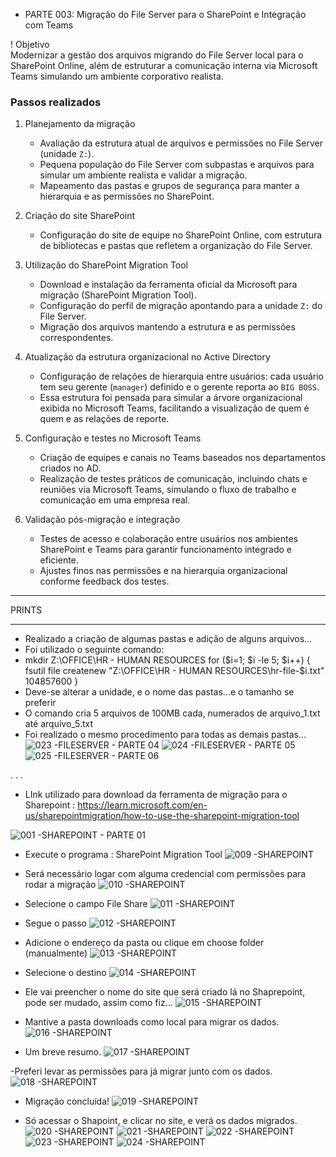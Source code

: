 + PARTE 003: Migração do File Server para o SharePoint e Integração com Teams

! Objetivo  
Modernizar a gestão dos arquivos migrando do File Server local para o SharePoint Online, além de estruturar a comunicação interna via Microsoft Teams simulando um ambiente corporativo realista.

### Passos realizados

1. Planejamento da migração  
   - Avaliação da estrutura atual de arquivos e permissões no File Server (unidade `Z:`).  
   - Pequena população do File Server com subpastas e arquivos para simular um ambiente realista e validar a migração.  
   - Mapeamento das pastas e grupos de segurança para manter a hierarquia e as permissões no SharePoint.

2. Criação do site SharePoint  
   - Configuração do site de equipe no SharePoint Online, com estrutura de bibliotecas e pastas que refletem a organização do File Server.

3. Utilização do SharePoint Migration Tool  
   - Download e instalação da ferramenta oficial da Microsoft para migração (SharePoint Migration Tool).  
   - Configuração do perfil de migração apontando para a unidade `Z:` do File Server.  
   - Migração dos arquivos mantendo a estrutura e as permissões correspondentes.

4. Atualização da estrutura organizacional no Active Directory  
   - Configuração de relações de hierarquia entre usuários: cada usuário tem seu gerente (`manager`) definido e o gerente reporta ao `BIG BOSS`.  
   - Essa estrutura foi pensada para simular a árvore organizacional exibida no Microsoft Teams, facilitando a visualização de quem é quem e as relações de reporte.

5. Configuração e testes no Microsoft Teams  
   - Criação de equipes e canais no Teams baseados nos departamentos criados no AD.  
   - Realização de testes práticos de comunicação, incluindo chats e reuniões via Microsoft Teams, simulando o fluxo de trabalho e comunicação em uma empresa real.

6. Validação pós-migração e integração  
   - Testes de acesso e colaboração entre usuários nos ambientes SharePoint e Teams para garantir funcionamento integrado e eficiente.  
   - Ajustes finos nas permissões e na hierarquia organizacional conforme feedback dos testes.


***************************
 PRINTS
**************************

- Realizado a criação de algumas pastas e adição de alguns arquivos...
- Foi utilizado o seguinte comando:
- mkdir Z:\OFFICE\HR - HUMAN RESOURCES
for ($i=1; $i -le 5; $i++) {
    fsutil file createnew "Z:\OFFICE\HR - HUMAN RESOURCES\hr-file-$i.txt" 104857600
}
- Deve-se alterar a unidade, e o nome das pastas...e o tamanho se preferir
- O comando cria 5 arquivos de 100MB cada, numerados de arquivo_1.txt até arquivo_5.txt
- Foi realizado o mesmo procedimento para todas as demais pastas...
![023 -FILESERVER - PARTE 04](https://github.com/user-attachments/assets/c17526e2-4771-42d2-b16f-4fab74dd32a1)
![024 -FILESERVER - PARTE 05](https://github.com/user-attachments/assets/1c0935d0-b6a6-43a4-adc1-101e6d6f7fdd)
![025 -FILESERVER - PARTE 06](https://github.com/user-attachments/assets/83a8c5a1-1ba1-4a29-ac6c-acd4c659b64d)

.
.
.
- LInk utilizado para download da ferramenta de migração para o Sharepoint : https://learn.microsoft.com/en-us/sharepointmigration/how-to-use-the-sharepoint-migration-tool

![001 -SHAREPOINT - PARTE 01](https://github.com/user-attachments/assets/980c6763-1d97-4595-aece-f5f8fb3c5c11)

- Execute o programa : SharePoint Migration Tool
![009 -SHAREPOINT](https://github.com/user-attachments/assets/c7bf83c7-4731-4172-9470-bea6eaa68f89)

- Será necessário logar com alguma credencial com permissões para rodar a migração
![010 -SHAREPOINT ](https://github.com/user-attachments/assets/fb3ab186-704b-4f26-8054-d3de90d1d526)

- Selecione o campo File Share
![011 -SHAREPOINT](https://github.com/user-attachments/assets/914a2716-9f3f-437e-8797-f782917733de)

- Segue o passo
![012 -SHAREPOINT](https://github.com/user-attachments/assets/b3ad4096-1c94-4299-8381-75e47528cb45)

- Adicione o endereço da pasta ou clique em choose folder (manualmente)
![013 -SHAREPOINT](https://github.com/user-attachments/assets/09e014a5-b3f0-48c3-98da-b13495305a4f)

- Selecione o destino
![014 -SHAREPOINT](https://github.com/user-attachments/assets/78be6a9f-50eb-4a98-98ae-60fed539f75b)

- Ele vai preencher o nome do site que será criado lá no Shaprepoint, pode ser mudado, assim como fiz...
![015 -SHAREPOINT](https://github.com/user-attachments/assets/ff180e34-4fcc-49fe-980f-b3b763f3498a)

- Mantive a pasta downloads como local para migrar os dados.
![016 -SHAREPOINT](https://github.com/user-attachments/assets/9489e694-bc3a-4e86-ac70-a5ff5486aaa1)

- Um breve resumo.
![017 -SHAREPOINT](https://github.com/user-attachments/assets/beeabb00-ad7e-498d-afde-11ba2977f49c)

-Preferi levar as permissões para já migrar junto com os dados.
![018 -SHAREPOINT](https://github.com/user-attachments/assets/6e7ed0c6-0cc9-41a6-8d85-a5e51bd9edcf)

- Migração concluída!
![019 -SHAREPOINT](https://github.com/user-attachments/assets/1a15393b-9af3-47be-bd43-4748493aa1b9)

- Só acessar o Shapoint, e clicar no site, e verá os dados migrados.
![020 -SHAREPOINT](https://github.com/user-attachments/assets/7fd96fae-a23b-4cc3-b4d1-130ab6423f8b)
![021 -SHAREPOINT](https://github.com/user-attachments/assets/24a7ac36-4a3a-4b1a-aae1-43a08980e07d)
![022 -SHAREPOINT](https://github.com/user-attachments/assets/c40cb044-4447-475a-859c-c8ef48456f91)
![023 -SHAREPOINT](https://github.com/user-attachments/assets/578a478f-4a83-46a6-8366-6471fcefe3fa)
![024 -SHAREPOINT](https://github.com/user-attachments/assets/27f1806f-b6b5-47f6-8132-86262e6225a8)





